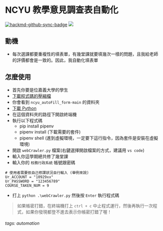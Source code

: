 # NCYU 教學意見調查表自動化

[![hackmd-github-sync-badge](https://hackmd.io/98JV6XAWQ3CDQtiVYzOB2w/badge)](https://hackmd.io/98JV6XAWQ3CDQtiVYzOB2w) ![](https://img.shields.io/badge/status-success-green]) 

## 動機
* 每次選課都要重複性的填表單，有幾堂課就要填幾次一樣的問題，且我給老師的評價都會是一致的。因此，我自動化填表單 

## 怎麼使用
* 首先你要是位嘉義大學的學生
* [下載程式碼的壓縮檔](https://github.com/allenlin316/ncyu_autoFill_form/archive/refs/heads/main.zip)
* 你會看到 `ncyu_autoFill_form-main` 的資料夾
* [下載 Python](https://www.python.org/downloads/)
* 在這個資料夾的路徑下開啟終端機
* 執行以下程式碼
    * pip install pipenv
    * pipenv install (下載需要的套件)
    * pipenv shell (進到虛擬環境，一定要下這行指令，因為套件是安裝在虛擬環境)
* 開啟 `webCrawler.py` 檔案(右鍵選擇開啟檔案的方式，建議用 `vs code`)
* 輸入你這學期總共修了幾堂課
* 輸入你的 `校務行政系統` 帳號跟密碼
```=python
# 使用者需要依自己修課狀況自行輸入 (舉例來說)
Ur_ACCOUNT = "10929xx"
Ur_PASSWORD = "123456789"
COURSE_TAKEN_NUM = 9
```
* 打上 `python .\webCrawler.py` 然後按 `Enter` 執行程式碼
> 如果帳密打錯，在終端機打上 `ctrl + c` 中止程式運行，然後再執行一次程式，如果你發現都登不進去表示你帳密打錯了喔！

###### tags: automation
